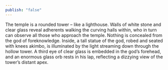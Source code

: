 ```yaml
---
publish: "false"
---
```

The temple is a rounded tower – like a lighthouse. Walls of white stone and clear glass reveal adherents walking the curving halls within, who in turn can observe all those who approach the temple. Nothing is concealed from the god of foreknowledge. Inside, a tall statue of the god, robed and seated with knees akimbo, is illuminated by the light streaming down through the hollow tower. A third eye of clear glass is embedded in the god’s forehead, and an enormous glass orb rests in his lap, reflecting a dizzying view of the tower’s distant apex.
